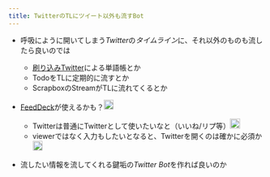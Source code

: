 ```yaml
---
title: TwitterのTLにツイート以外も流すBot
---
```


* 呼吸にように開いてしまう*Twitter*の*タイムライン*に、それ以外のものも流したら良いのでは
  
  * [刷り込みTwitter](%E5%88%B7%E3%82%8A%E8%BE%BC%E3%81%BFTwitter.md)による単語帳とか
  * TodoをTLに定期的に流すとか
  * ScrapboxのStreamがTLに流れてくるとか
* [FeedDeck](FeedDeck.md)が使えるかも？<img src='https://scrapbox.io/api/pages/blu3mo-public/takker/icon' alt='takker.icon' height="19.5"/>
  
  * Twitterは普通にTwitterとして使いたいなと（いいね/リプ等）<img src='https://scrapbox.io/api/pages/blu3mo-public/blu3mo/icon' alt='blu3mo.icon' height="19.5"/>
  * viewerではなく入力もしたいとなると、Twitterを開くのは確かに必須か<img src='https://scrapbox.io/api/pages/blu3mo-public/takker/icon' alt='takker.icon' height="19.5"/>
* 流したい情報を流してくれる鍵垢の*Twitter Bot*を作れば良いのか
